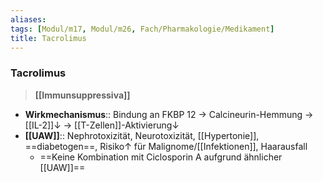 ```yaml
---
aliases: 
tags: [Modul/m17, Modul/m26, Fach/Pharmakologie/Medikament]
title: Tacrolimus
---
```

### Tacrolimus
> **[[Immunsuppressiva]]**
- **Wirkmechanismus**:: Bindung an FKBP 12 → Calcineurin-Hemmung → [[IL-2]]↓ → [[T-Zellen]]-Aktivierung↓
- **[[UAW]]**:: Nephrotoxizität, Neurotoxizität, [[Hypertonie]], ==diabetogen==, Risiko↑ für Malignome/[[Infektionen]], Haarausfall
	- ==Keine Kombination mit Ciclosporin A aufgrund ähnlicher [[UAW]]==